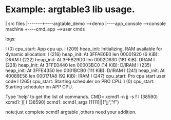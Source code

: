 # Example: argtable3 lib usage.






|   src files	|-------+----argtable_demo	-->demo
			|----app_console	-->console machine
			+----cmd_app		-->user cmds






logs:

I (0) cpu_start: App cpu up.
I (209) heap_init: Initializing. RAM available for dynamic allocation:
I (216) heap_init: At 3FFAE6E0 len 00001920 (6 KiB): DRAM
I (222) heap_init: At 3FFB29D0 len 0002D630 (181 KiB): DRAM
I (228) heap_init: At 3FFE0440 len 00003BC0 (14 KiB): D/IRAM
I (235) heap_init: At 3FFE4350 len 0001BCB0 (111 KiB): D/IRAM
I (241) heap_init: At 40088E58 len 000171A8 (92 KiB): IRAM
I (247) cpu_start: Pro cpu start user code
I (265) cpu_start: Starting scheduler on PRO CPU.
I (0) cpu_start: Starting scheduler on APP CPU.

Type 'help' to get the list of commands.
CMD> xcmd1 -n jj -s f
I (38590) xcmd1: ][
I (38590) xcmd1: xcmd1_args [1111]||{"jj","f"}


note:just complete xcmd1 argtable ,others need your addition.
